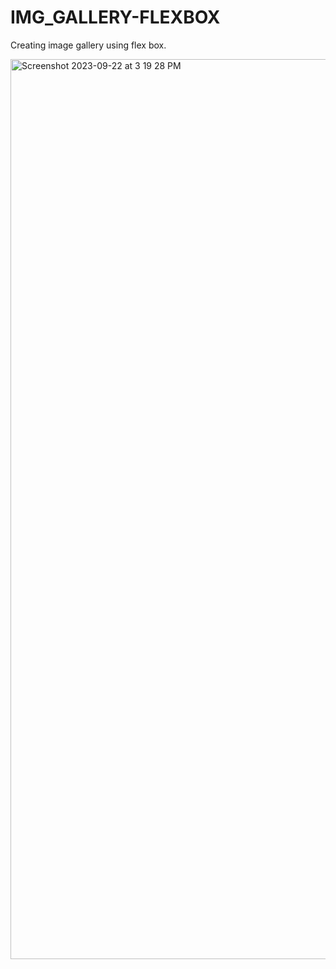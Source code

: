 # IMG_GALLERY-FLEXBOX
Creating image gallery using flex box. 

<img width="1440" alt="Screenshot 2023-09-22 at 3 19 28 PM" src="https://github.com/SuchismitaRout555/IMG_GALLERY-FLEXBOX/assets/97534398/47d664d8-b6a5-4e6d-926d-b12272e60916">
